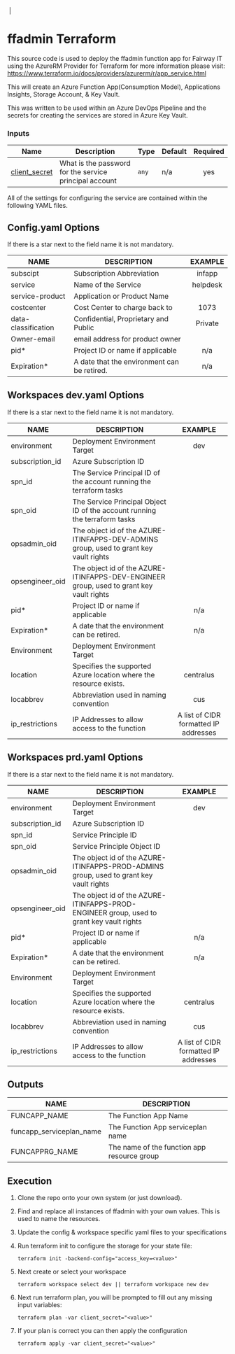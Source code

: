 ​            |

# ffadmin Terraform

This source code is used to deploy the ffadmin function app for Fairway IT using the AzureRM Provider for Terraform for more information please visit: <https://www.terraform.io/docs/providers/azurerm/r/app_service.html>

This will create an Azure Function App(Consumption Model), Applications Insights, Storage Account, & Key Vault.

This was written to be used within an Azure DevOps Pipeline and the secrets for creating the services are stored in Azure Key Vault.

### Inputs

| Name                                     | Description                                            | Type  | Default | Required |
| ---------------------------------------- | ------------------------------------------------------ | ----- | ------- | :------: |
| [client\_secret](#input\_client\_secret) | What is the password for the service principal account | `any` | n/a     |   yes    |

All of the settings for configuring the service are contained within the following YAML files.

## Config.yaml Options

If there is a star next to the field name it is not mandatory.

| NAME                | DESCRIPTION                                 | EXAMPLE  |
| ------------------- | ------------------------------------------- | :------: |
| subscipt            | Subscription Abbreviation                   |  infapp  |
| service             | Name of the Service                         | helpdesk |
| service-product     | Application  or Product Name                |          |
| costcenter          | Cost Center to charge back to               |   1073   |
| data-classification | Confidential, Proprietary and Public        | Private  |
| Owner-email         | email address for product owner             |          |
| pid*                | Project ID or name if applicable            |   n/a    |
| Expiration*         | A date that the environment can be retired. |   n/a    |

## Workspaces dev.yaml Options

If there is a star next to the field name it is not mandatory.

| NAME            | DESCRIPTION                                                  |                EXAMPLE                |
| --------------- | ------------------------------------------------------------ | :-----------------------------------: |
| environment     | Deployment Environment Target                                |                  dev                  |
| subscription_id | Azure Subscription ID                                        |                                       |
| spn_id          | The Service Principal ID of the account running the terraform tasks |                                       |
| spn_oid         | The Service Principal Object ID of the account running the terraform tasks |                                       |
| opsadmin_oid    | The object id of the AZURE-ITINFAPPS-DEV-ADMINS group, used to grant key vault rights |                                       |
| opsengineer_oid | The object id of the AZURE-ITINFAPPS-DEV-ENGINEER group, used to grant key vault rights |                                       |
| pid*            | Project ID or name if applicable                             |                  n/a                  |
| Expiration*     | A date that the environment can be retired.                  |                  n/a                  |
| Environment     | Deployment Environment Target                                |                                       |
| location        | Specifies the supported Azure location where the resource exists. |               centralus               |
| locabbrev       | Abbreviation used in naming convention                       |                  cus                  |
| ip_restrictions | IP Addresses to allow access to the function                 | A list of CIDR formatted IP addresses |

## Workspaces prd.yaml Options

If there is a star next to the field name it is not mandatory.

| NAME            | DESCRIPTION                                                  |                EXAMPLE                |
| --------------- | ------------------------------------------------------------ | :-----------------------------------: |
| environment     | Deployment Environment Target                                |                  dev                  |
| subscription_id | Azure Subscription ID                                        |                                       |
| spn_id          | Service Principle ID                                         |                                       |
| spn_oid         | Service Principle Object ID                                  |                                       |
| opsadmin_oid    | The object id of the AZURE-ITINFAPPS-PROD-ADMINS group, used to grant key vault rights |                                       |
| opsengineer_oid | The object id of the AZURE-ITINFAPPS-PROD-ENGINEER group, used to grant key vault rights |                                       |
| pid*            | Project ID or name if applicable                             |                  n/a                  |
| Expiration*     | A date that the environment can be retired.                  |                  n/a                  |
| Environment     | Deployment Environment Target                                |                                       |
| location        | Specifies the supported Azure location where the resource exists. |               centralus               |
| locabbrev       | Abbreviation used in naming convention                       |                  cus                  |
| ip_restrictions | IP Addresses to allow access to the function                 | A list of CIDR formatted IP addresses |

## Outputs

| NAME                     | DESCRIPTION                                 |
| ------------------------ | ------------------------------------------- |
| FUNCAPP_NAME             | The Function App Name                       |
| funcapp_serviceplan_name | The Function App serviceplan name           |
| FUNCAPPRG_NAME           | The name of the function app resource group |

## Execution

1. Clone the repo onto your own system (or just download).

2.  Find and replace all instances of ffadmin with your own values. This is used to name the resources.

3. Update the config & workspace specific yaml files to your specifications

4. Run terraform init to configure the storage for your state file:

   ```hcl
   terraform init -backend-config="access_key=<value>"
   ```

5. Next create or select your workspace

   ```
   terraform workspace select dev || terraform workspace new dev
   ```

6. Next run terraform plan, you will be prompted to fill out any missing input variables:

   ```
   terraform plan -var client_secret="<value>"
   ```

7. If your plan is correct you can then apply the configuration

   ```
   terraform apply -var client_secret="<value>"
   ```



